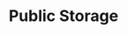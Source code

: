 ---
title: "Public Storage"
url: /kent/public-storage-pacific-highway-south-2/
shop: storage rental
---